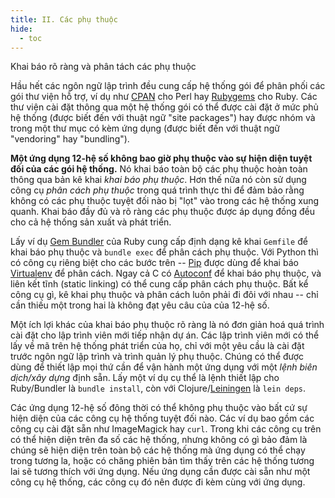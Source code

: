 ```yaml
---
title: II. Các phụ thuộc
hide:
  - toc
---
```

Khai báo rõ ràng và phân tách các phụ thuộc

Hầu hết các ngôn ngữ lập trình đều cung cấp hệ thống gói để phân phối các gói thư viện hỗ trợ, ví dụ như [CPAN](http://www.cpan.org/) cho Perl hay [Rubygems](http://rubygems.org/) cho Ruby.  Các thư viện cài đặt thông qua một hệ thống gói có thể được cài đặt ở mức phủ hệ thống (được biết đến với thuật ngữ "site packages") hay được nhóm và trong một thư mục có kèm ứng
dụng (được biết đến với thuật ngữ "vendoring" hay "bundling").

**Một ứng dụng 12-hệ số không bao giờ phụ thuộc vào sự hiện diện tuyệt đối của các gói hệ
thống.** Nó khai báo toàn bộ các phụ thuộc hoàn toàn thông qua bản kê khai *khai báo phụ thuộc*. Hơn thế nữa nó còn sử dụng công cụ *phân cách phụ thuộc* trong quá trình thực thi để
đảm bảo rằng không có các phụ thuộc tuyệt đối nào bị "lọt" vào trong các hệ thống xung quanh.
Khai báo đầy đủ và rõ ràng các phụ thuộc được áp dụng đồng đều cho cả hệ thống sản xuất và
phát triển.

Lấy ví dụ [Gem Bundler](http://gembundler.com/) của Ruby cung cấp định dạng kê khai `Gemfile` để khai báo phụ thuộc và `bundle exec` để phân cách phụ thuộc.  Với Python thì có công cụ riêng biệt cho các bước trên -- [Pip](http://www.pip-installer.org/en/latest/) được dùng để khai báo [Virtualenv](http://www.virtualenv.org/en/latest/) để phân cách.  Ngay cả C có [Autoconf](http://www.gnu.org/s/autoconf/) để khai báo phụ thuộc, và liên kết tĩnh (static linking) có thể cung cấp phân cách phụ thuộc.  Bất kể công cụ gì, kê khai phụ thuộc và phân cách luôn phải đi đôi với nhau -- chỉ cần thiếu một trong hai là không đạt yêu câu của của 12-hệ số.

Một ích lợi khác của khai báo phụ thuộc rõ ràng là nó đơn giản hoá quá trình cài đặt cho
lập trình viên mới tiếp nhận dự án.  Các lập trình viên mới có thể lấy về mã trên hệ thống
phát triển của họ, chỉ với một yêu cầu là cài đặt trước ngôn ngữ lập trình và trình quản lý
phụ thuộc.  Chúng có thể được dùng để thiết lập mọi thứ cần để vận hành một ứng dụng với một
*lệnh biên dịch/xây dựng* định sẵn.  Lấy một ví dụ cụ thể là lệnh thiết lập cho Ruby/Bundler là `bundle install`, còn với Clojure/[Leiningen](https://github.com/technomancy/leiningen#readme) là `lein deps`.

Các ứng dụng 12-hệ số đông thời có thể không phụ thuộc vào bất cứ sự hiện diện của các công cụ hệ thống tuyệt đối nào. Các ví dụ bao gồm các công cụ cài đặt sẵn như ImageMagick hay `curl`. Trong khi các công cụ trên có thể hiện diện trên đa số các hệ thống, nhưng không có gì bảo
đảm là chúng sẽ hiện diện trên toàn bộ các hệ thống mà ứng dụng có thể chạy trong tương la, hoặc có chăng phiên bản tìm thấy trên các hệ thống tương lai sẽ tương thích với ứng dụng.  Nếu ứng dụng cần được cài sẵn như một công cụ hệ thống, các công cụ đó nên được đi kèm cùng
với ứng dụng.
